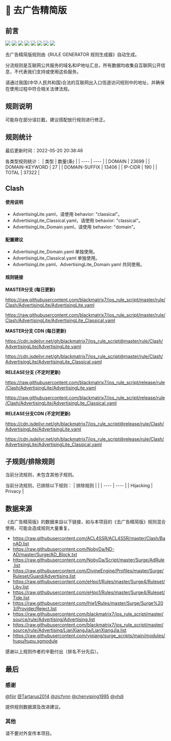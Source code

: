 # 🧸 去广告精简版

## 前言

![](https://shields.io/badge/-移除重复规则-ff69b4) ![](https://shields.io/badge/-移除无法解析的域名-important) ![](https://shields.io/badge/-DOMAIN与DOMAIN--SUFFIX合并-green) ![](https://shields.io/badge/-DOMAIN--SUFFIX间合并-critical) ![](https://shields.io/badge/-DOMAIN与DOMAIN--KEYWORD合并-9cf) ![](https://shields.io/badge/-DOMAIN--SUFFIX与DOMAIN--KEYWORD合并-blue) ![](https://shields.io/badge/-IP--CIDR(6)合并-blueviolet) ![](https://shields.io/badge/-MITM--HOSTNAME合并-brightgreen) 

去广告精简版规则由《RULE GENERATOR 规则生成器》自动生成。

分流规则是互联网公共服务的域名和IP地址汇总，所有数据均收集自互联网公开信息，不代表我们支持或使用这些服务。

请通过我国(中华人民共和国)合法的互联网出入口信道访问规则中的地址，并确保在使用过程中符合相关法律法规。

## 规则说明
可能存在部分误拦截，建议搭配放行规则进行修正。

## 规则统计

最后更新时间：2022-05-20 20:38:48

各类型规则统计：
| 类型 | 数量(条)  | 
| ---- | ----  |
| DOMAIN | 23699  | 
| DOMAIN-KEYWORD | 27  | 
| DOMAIN-SUFFIX | 13406  | 
| IP-CIDR | 190  | 
| TOTAL | 37322  | 


## Clash 

#### 使用说明
- AdvertisingLite.yaml，请使用 behavior: "classical"。
- AdvertisingLite_Classical.yaml，请使用 behavior: "classical"。
- AdvertisingLite_Domain.yaml，请使用 behavior: "domain"。

#### 配置建议
- AdvertisingLite_Domain.yaml 单独使用。
- AdvertisingLite_Classical.yaml 单独使用。
- AdvertisingLite.yaml、AdvertisingLite_Domain.yaml 共同使用。

#### 规则链接
**MASTER分支 (每日更新)**

https://raw.githubusercontent.com/blackmatrix7/ios_rule_script/master/rule/Clash/AdvertisingLite/AdvertisingLite.yaml

https://raw.githubusercontent.com/blackmatrix7/ios_rule_script/master/rule/Clash/AdvertisingLite/AdvertisingLite_Classical.yaml

**MASTER分支 CDN (每日更新)**

https://cdn.jsdelivr.net/gh/blackmatrix7/ios_rule_script@master/rule/Clash/AdvertisingLite/AdvertisingLite.yaml

https://cdn.jsdelivr.net/gh/blackmatrix7/ios_rule_script@master/rule/Clash/AdvertisingLite/AdvertisingLite_Classical.yaml

**RELEASE分支 (不定时更新)**

https://raw.githubusercontent.com/blackmatrix7/ios_rule_script/release/rule/Clash/AdvertisingLite/AdvertisingLite.yaml

https://raw.githubusercontent.com/blackmatrix7/ios_rule_script/release/rule/Clash/AdvertisingLite/AdvertisingLite_Classical.yaml

**RELEASE分支CDN (不定时更新)**

https://cdn.jsdelivr.net/gh/blackmatrix7/ios_rule_script@release/rule/Clash/AdvertisingLite/AdvertisingLite.yaml

https://cdn.jsdelivr.net/gh/blackmatrix7/ios_rule_script@release/rule/Clash/AdvertisingLite/AdvertisingLite_Classical.yaml

## 子规则/排除规则


当前分流规则，未包含其他子规则。

当前分流规则，已排除以下规则：
| 排除规则  |  | 
| ---- | ----  |
| Hijacking | Privacy  | 

## 数据来源

《去广告精简版》的数据来自以下链接，如与本项目的《去广告精简版》规则混合使用，可能会造成规则大量重复。

- https://raw.githubusercontent.com/ACL4SSR/ACL4SSR/master/Clash/BanAD.list
- https://raw.githubusercontent.com/NobyDa/ND-AD/master/Surge/AD_Block.txt
- https://raw.githubusercontent.com/NobyDa/Script/master/Surge/AdRule.list
- https://raw.githubusercontent.com/DivineEngine/Profiles/master/Surge/Ruleset/Guard/Advertising.list
- https://raw.githubusercontent.com/eHpo1/Rules/master/Surge4/Ruleset/Liby.list
- https://raw.githubusercontent.com/eHpo1/Rules/master/Surge4/Ruleset/Tide.list
- https://raw.githubusercontent.com/lhie1/Rules/master/Surge/Surge%203/Provider/Reject.list
- https://raw.githubusercontent.com/blackmatrix7/ios_rule_script/master/source/rule/Advertising/Advertising.list
- https://raw.githubusercontent.com/blackmatrix7/ios_rule_script/master/source/rule/Advertising/LianXiangJia/LianXiangJia.list
- https://raw.githubusercontent.com/yjqiang/surge_scripts/main/modules/hupu/hupu.sgmodule


感谢以上规则作者的辛勤付出（排名不分先后）。

## 最后

### 感谢

[@fiiir](https://github.com/fiiir) [@Tartarus2014](https://github.com/Tartarus2014) [@zjcfynn](https://github.com/zjcfynn) [@chenyiping1995](https://github.com/chenyiping1995) [@vhdj](https://github.com/vhdj)

提供规则数据源及改进建议。

### 其他

请不要对外宣传本项目。